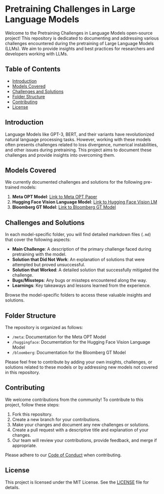 # Pretraining Challenges in Large Language Models

Welcome to the Pretraining Challenges in Language Models open-source project! This repository is dedicated to documenting and addressing various challenges encountered during the pretraining of Large Language Models (LLMs). We aim to provide insights  and best practices for researchers and developers working with LLMs.

## Table of Contents

- [Introduction](#introduction)
- [Models Covered](#models-covered)
- [Challenges and Solutions](#challenges-and-solutions)
- [Folder Structure](#folder-structure)
- [Contributing](#contributing)
- [License](#license)

## Introduction

Language Models like GPT-3, BERT, and their variants have revolutionized natural language processing tasks. However, working with these models often presents challenges related to loss divergence, numerical instabilities, and other issues during pretraining. This project aims to document these challenges and provide insights into overcoming them.

## Models Covered

We currently documented challenges and solutions for the following pre-trained models:

1. **Meta OPT Model**: [Link to Meta OPT Paper](https://arxiv.org/abs/2205.01068)
2. **Hugging Face Vision Language Model**: [Link to Hugging Face Vision LM](https://huggingface.co/HuggingFaceM4)
3. **Bloomberg GT Model**: [Link to Bloomberg GT Model](https://arxiv.org/abs/2303.17564)

## Challenges and Solutions

In each model-specific folder, you will find detailed markdown files (`.md`) that cover the following aspects:

- **Main Challenge**: A description of the primary challenge faced during pretraining with the model.
- **Solution that Did Not Work**: An explanation of solutions that were attempted but proved unsuccessful.
- **Solution that Worked**: A detailed solution that successfully mitigated the challenge.
- **Bugs/Missteps**: Any bugs or missteps encountered along the way.
- **Learnings**: Key takeaways and lessons learned from the experience.

Browse the model-specific folders to access these valuable insights and solutions.

## Folder Structure

The repository is organized as follows:

- `/meta`: Documentation for the Meta OPT Model
- `/huggingface`: Documentation for the Hugging Face Vision Language Model
- `/bloomberg`: Documentation for the Bloomberg GT Model

Please feel free to contribute by adding your own insights, challenges, or solutions related to these models or by addressing new models not covered in this repository.

## Contributing

We welcome contributions from the community! To contribute to this project, follow these steps:

1. Fork this repository.
2. Create a new branch for your contributions.
3. Make your changes and document any new challenges or solutions.
4. Create a pull request with a descriptive title and explanation of your changes.
5. Our team will review your contributions, provide feedback, and merge if appropriate.

Please adhere to our [Code of Conduct](CODE_OF_CONDUCT.md) when contributing.

## License

This project is licensed under the MIT License. See the [LICENSE](LICENSE) file for details.
 
